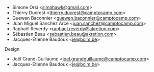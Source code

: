 - Simone Orsi \<<simahawk@gmail.com>\>
- Thierry Ducrest \<<thierry.ducrest@camptocamp.com>\>
- Guewen Baconnier \<<guewen.baconnier@camptocamp.com>\>
- Juan Miguel Sánchez Arce \<<juan.sanchez@camptocamp.com>\>
- Raphaël Reverdy \<<raphael.reverdy@akretion.com>\>
- Sébastien Beau \<<sebastien.beau@akretion.com>\>
- Jacques-Etienne Baudoux \<<je@bcim.be>\>

Design

- Joël Grand-Guillaume \<<joel.grandguillaume@camptocamp.com>\>
- Jacques-Etienne Baudoux \<<je@bcim.be>\>
